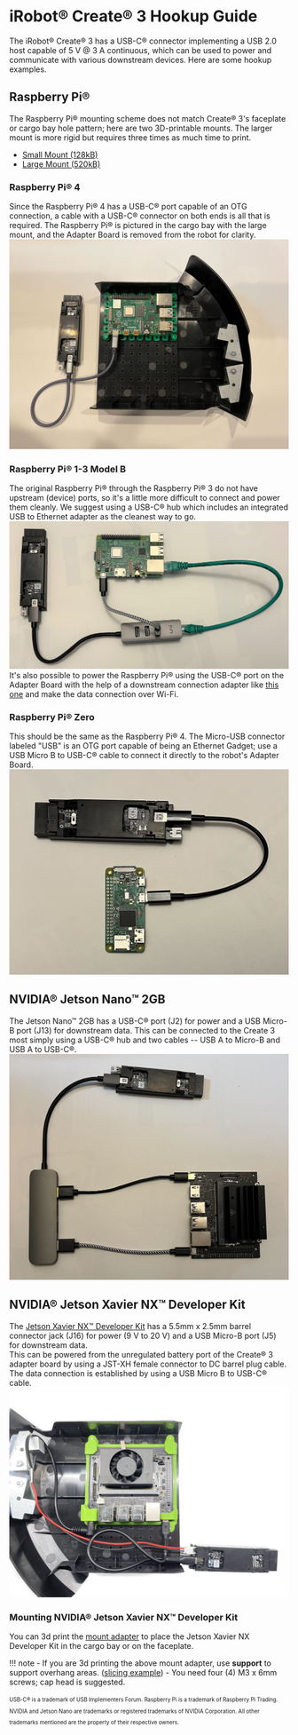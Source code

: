# iRobot® Create® 3 Hookup Guide

The iRobot® Create® 3 has a USB-C® connector implementing a USB 2.0 host capable of 5 V @ 3 A continuous, which can be used to power and communicate with various downstream devices.
Here are some hookup examples.

## Raspberry Pi®
The Raspberry Pi® mounting scheme does not match Create® 3's faceplate or cargo bay hole pattern; here are two 3D-printable mounts.
The larger mount is more rigid but requires three times as much time to print.

* [Small Mount (128kB)](data/C3-RPi-Mount-Small-20211022.stl)
* [Large Mount (520kB)](data/C3-RPi-Mount-20211022.stl)

### Raspberry Pi® 4
Since the Raspberry Pi® 4 has a USB-C® port capable of an OTG connection, a cable with a USB-C® connector on both ends is all that is required.
The Raspberry Pi® is pictured in the cargo bay with the large mount, and the Adapter Board is removed from the robot for clarity.
![Hookup diagram for Raspberry Pi® 4](data/hookup_pi4.jpg "Raspberry Pi® 4")

### Raspberry Pi® 1-3 Model B
The original Raspberry Pi® through the Raspberry Pi® 3 do not have upstream (device) ports, so it's a little more difficult to connect and power them cleanly.
We suggest using a USB-C® hub which includes an integrated USB to Ethernet adapter as the cleanest way to go.
![Hookup diagram for Raspberry Pi® 3B](data/hookup_pi3b.jpg "Raspberry Pi® 3B")
It's also possible to power the Raspberry Pi® using the USB-C® port on the Adapter Board with the help of a downstream connection adapter like [this one](https://www.adafruit.com/product/4090) and make the data connection over Wi-Fi.

### Raspberry Pi® Zero
This should be the same as the Raspberry Pi® 4.
The Micro-USB connector labeled "USB" is an OTG port capable of being an Ethernet Gadget; use a USB Micro B to USB-C® cable to connect it directly to the robot's Adapter Board.
![Hookup diagram for Raspberry Pi® Zero](data/hookup_piZ.jpg "Raspberry Pi® Zero")

## NVIDIA® Jetson Nano™ 2GB
The Jetson Nano™ 2GB has a USB-C® port (J2) for power and a USB Micro-B port (J13) for downstream data.
This can be connected to the Create 3 most simply using a USB-C® hub and two cables -- USB A to Micro-B and USB A to USB-C®.
![Hookup diagram for Jetson Nano™](data/hookup_nano2gb.jpg "Jetson Nano™ 2GB")

## NVIDIA® Jetson Xavier NX™ Developer Kit
The [Jetson Xavier NX™ Developer Kit](https://developer.nvidia.com/embedded/jetson-xavier-nx-devkit) has a 5.5mm x 2.5mm barrel connector jack (J16) for power (9 V to 20 V) and a USB Micro-B port (J5) for downstream data.<br>
This can be powered from the unregulated battery port of the Create® 3  adapter board by using a JST-XH female connector to DC barrel plug cable.
The data connection is established by using a USB Micro B to USB-C® cable.
![Hookup diagram for Jetson Xavier NX™ Developer Kit](data/hookup_jetson_xavier_nx.jpg "Jetson Xavier NX™ Developer Kit")

### Mounting NVIDIA® Jetson Xavier NX™ Developer Kit
You can 3d print the [mount adapter](data/C3-JetsonXavierNX-Mount.3mf) to place the Jetson Xavier NX Developer Kit in the cargo bay or on the faceplate.

!!! note
    - If you are 3d printing the above mount adapter, use **support** to support overhang areas. ([slicing example](data/C3-JetsonXavierNX-Mount_slice-example.png))
    - You need four (4) M3 x 6mm screws; cap head is suggested.

<sub><sup>USB-C® is a trademark of USB Implementers Forum. Raspberry Pi is a trademark of Raspberry Pi Trading. NVIDIA and Jetson Nano are trademarks or registered trademarks of NVIDIA Corporation. All other trademarks mentioned are the property of their respective owners.</sup></sub>
